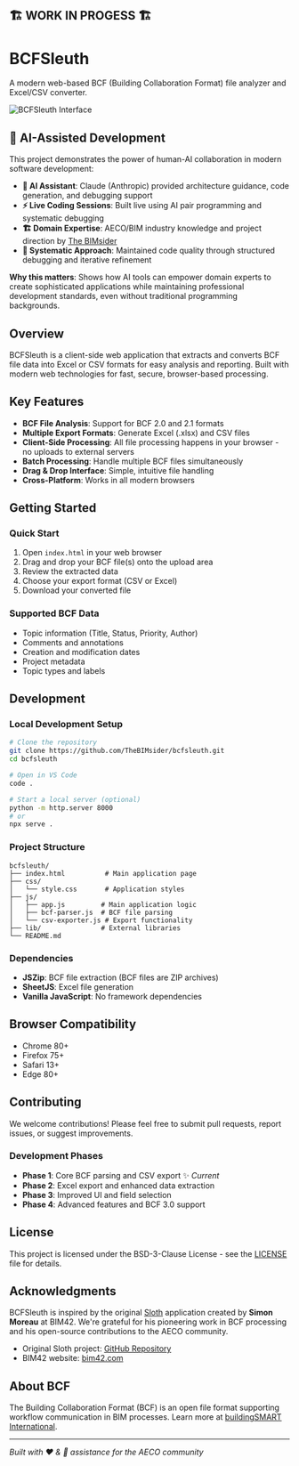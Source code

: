 ## 🏗️ WORK IN PROGESS 🏗️
# BCFSleuth

A modern web-based BCF (Building Collaboration Format) file analyzer and Excel/CSV converter.

![BCFSleuth Interface](https://via.placeholder.com/800x400/2196F3/ffffff?text=BCFSleuth+Interface+Screenshot)

## 🤖 AI-Assisted Development

This project demonstrates the power of human-AI collaboration in modern software development:

- **🧠 AI Assistant**: Claude (Anthropic) provided architecture guidance, code generation, and debugging support
- **⚡ Live Coding Sessions**: Built live using AI pair programming and systematic debugging
- **🏗️ Domain Expertise**: AECO/BIM industry knowledge and project direction by [The BIMsider](https://bio.link/thebimsider)
- **🎯 Systematic Approach**: Maintained code quality through structured debugging and iterative refinement

**Why this matters**: Shows how AI tools can empower domain experts to create sophisticated applications while maintaining professional development standards, even without traditional programming backgrounds.

## Overview

BCFSleuth is a client-side web application that extracts and converts BCF file data into Excel or CSV formats for easy analysis and reporting. Built with modern web technologies for fast, secure, browser-based processing.

## Key Features

- **BCF File Analysis**: Support for BCF 2.0 and 2.1 formats
- **Multiple Export Formats**: Generate Excel (.xlsx) and CSV files
- **Client-Side Processing**: All file processing happens in your browser - no uploads to external servers
- **Batch Processing**: Handle multiple BCF files simultaneously
- **Drag & Drop Interface**: Simple, intuitive file handling
- **Cross-Platform**: Works in all modern browsers

## Getting Started

### Quick Start
1. Open `index.html` in your web browser
2. Drag and drop your BCF file(s) onto the upload area
3. Review the extracted data
4. Choose your export format (CSV or Excel)
5. Download your converted file

### Supported BCF Data
- Topic information (Title, Status, Priority, Author)
- Comments and annotations
- Creation and modification dates
- Project metadata
- Topic types and labels

## Development

### Local Development Setup
```bash
# Clone the repository
git clone https://github.com/TheBIMsider/bcfsleuth.git
cd bcfsleuth

# Open in VS Code
code .

# Start a local server (optional)
python -m http.server 8000
# or
npx serve .
```

### Project Structure
```
bcfsleuth/
├── index.html          # Main application page
├── css/
│   └── style.css       # Application styles
├── js/
│   ├── app.js         # Main application logic
│   ├── bcf-parser.js  # BCF file parsing
│   └── csv-exporter.js # Export functionality
├── lib/               # External libraries
└── README.md
```

### Dependencies
- **JSZip**: BCF file extraction (BCF files are ZIP archives)
- **SheetJS**: Excel file generation
- **Vanilla JavaScript**: No framework dependencies

## Browser Compatibility

- Chrome 80+
- Firefox 75+
- Safari 13+
- Edge 80+

## Contributing

We welcome contributions! Please feel free to submit pull requests, report issues, or suggest improvements.

### Development Phases
- **Phase 1**: Core BCF parsing and CSV export ✨ *Current*
- **Phase 2**: Excel export and enhanced data extraction
- **Phase 3**: Improved UI and field selection
- **Phase 4**: Advanced features and BCF 3.0 support

## License

This project is licensed under the BSD-3-Clause License - see the [LICENSE](LICENSE) file for details.

## Acknowledgments

BCFSleuth is inspired by the original [Sloth](https://www.bim42.com/products/sloth.html) application created by **Simon Moreau** at BIM42. We're grateful for his pioneering work in BCF processing and his open-source contributions to the AECO community.

- Original Sloth project: [GitHub Repository](https://github.com/simonmoreau/Sloth)
- BIM42 website: [bim42.com](https://www.bim42.com)

## About BCF

The Building Collaboration Format (BCF) is an open file format supporting workflow communication in BIM processes. Learn more at [buildingSMART International](https://www.buildingsmart.org/standards/bsi-standards/building-collaboration-format-bcf/).

---

*Built with ❤️ & 🤖 assistance for the AECO community*

